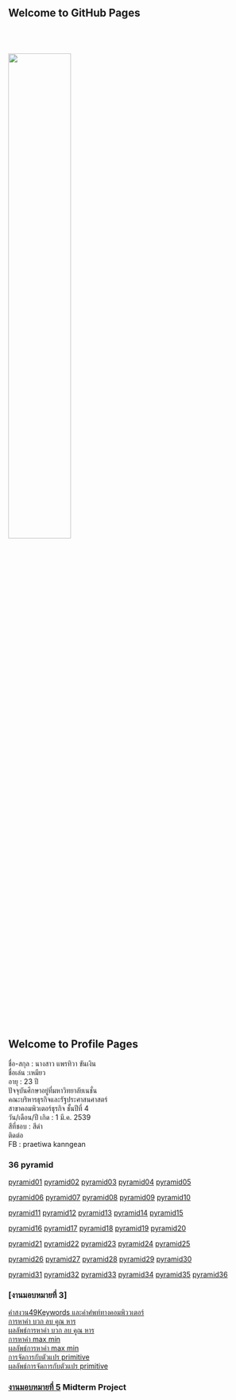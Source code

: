 ## Welcome to GitHub Pages

<html>
<meta name="viewport" content="width=device-width, initial-scale=1">
<link rel="stylesheet" href="https://www.w3schools.com/w3css/4/w3.css">
<body>
    <div class="w3-container">
        <br /> <br /> <br /> 
  <img src="fearn.jpg" class="w3-round-xxlarge" w3-center style="width:50%">
</div>
</body>
</html>


## Welcome to Profile Pages

ชื่อ-สกุล : นางสาว แพรทิวา ขันเงิน <br>
ชื่อเล่น :เหมียว <br>
อายุ : 23 ปี <br> 
ปัจจุบันศึกษาอยู่ที่มหาวิทยาลัยเนชั่น <br>
คณะบริหารธุรกิจและรัฐประศาสนศาสตร์ <br>
สาขาคอมพิวเตอร์ธุรกิจ ชั้นปีที่ 4 <br>
วัน/เดือน/ปี เกิด : 1 มี.ค. 2539 <br>
สีที่ชอบ : สีดำ <br>
ติดต่อ <br> 
FB : praetiwa kanngean <br> 

### 36 pyramid
<a href="https://github.com/kanngean/Piramid62-JAVA-/blob/master/meaw01.java" class="button">pyramid01</a>
<a href="https://github.com/kanngean/Piramid62-JAVA-/blob/master/meaw02.java" class="button">pyramid02</a>
<a href="https://github.com/kanngean/Piramid62-JAVA-/blob/master/meaw03.java" class="button">pyramid03</a>
<a href="https://github.com/kanngean/Piramid62-JAVA-/blob/master/meaw04.java" class="button">pyramid04</a>
<a href="https://github.com/kanngean/Piramid62-JAVA-/blob/master/meaw05.java" class="button">pyramid05</a>

<a href="https://github.com/kanngean/Piramid62-JAVA-/blob/master/meaw06.java" class="button">pyramid06</a>
<a href="https://github.com/kanngean/Piramid62-JAVA-/blob/master/meaw07.java" class="button">pyramid07</a>
<a href="https://github.com/kanngean/Piramid62-JAVA-/blob/master/meaw08.java" class="button">pyramid08</a>
<a href="https://github.com/kanngean/Piramid62-JAVA-/blob/master/meaw09.java" class="button">pyramid09</a>
<a href="https://github.com/kanngean/Piramid62-JAVA-/blob/master/meaw10.java" class="button">pyramid10</a>

<a href="https://github.com/kanngean/Piramid62-JAVA-/blob/master/meaw11.java" class="button">pyramid11</a>
<a href="https://github.com/kanngean/Piramid62-JAVA-/blob/master/meaw12.java" class="button">pyramid12</a>
<a href="https://github.com/kanngean/Piramid62-JAVA-/blob/master/meaw13.java" class="button">pyramid13</a>
<a href="https://github.com/kanngean/Piramid62-JAVA-/blob/master/meaw14.java" class="button">pyramid14</a>
<a href="https://github.com/kanngean/Piramid62-JAVA-/blob/master/meaw15.java" class="button">pyramid15</a>

<a href="https://github.com/kanngean/Piramid62-JAVA-/blob/master/meaw16.java" class="button">pyramid16</a>
<a href="https://github.com/kanngean/Piramid62-JAVA-/blob/master/meaw17.java" class="button">pyramid17</a>
<a href="https://github.com/kanngean/Piramid62-JAVA-/blob/master/meaw18.java" class="button">pyramid18</a>
<a href="https://github.com/kanngean/Piramid62-JAVA-/blob/master/meaw19.java" class="button">pyramid19</a>
<a href="https://github.com/kanngean/Piramid62-JAVA-/blob/master/meaw20.java" class="button">pyramid20</a>

<a href="https://github.com/kanngean/Piramid62-JAVA-/blob/master/meaw21.java" class="button">pyramid21</a>
<a href="https://github.com/kanngean/Piramid62-JAVA-/blob/master/meaw22.java" class="button">pyramid22</a>
<a href="https://github.com/kanngean/Piramid62-JAVA-/blob/master/meaw23.java" class="button">pyramid23</a>
<a href="https://github.com/kanngean/Piramid62-JAVA-/blob/master/meaw24.java" class="button">pyramid24</a>
<a href="https://github.com/kanngean/Piramid62-JAVA-/blob/master/meaw25.java" class="button">pyramid25</a>

<a href="https://github.com/kanngean/Piramid62-JAVA-/blob/master/meaw26.java" class="button">pyramid26</a>
<a href="https://github.com/kanngean/Piramid62-JAVA-/blob/master/meaw27.java" class="button">pyramid27</a>
<a href="https://github.com/kanngean/Piramid62-JAVA-/blob/master/meaw28.java" class="button">pyramid28</a>
<a href="https://github.com/kanngean/Piramid62-JAVA-/blob/master/meaw29.java" class="button">pyramid29</a>
<a href="https://github.com/kanngean/Piramid62-JAVA-/blob/master/meaw30.java" class="button">pyramid30</a>

<a href="https://github.com/kanngean/Piramid62-JAVA-/blob/master/meaw31.java" class="button">pyramid31</a>
<a href="https://github.com/kanngean/Piramid62-JAVA-/blob/master/meaw32.java" class="button">pyramid32</a>
<a href="https://github.com/kanngean/Piramid62-JAVA-/blob/master/meaw33.java" class="button">pyramid33</a>
<a href="https://github.com/kanngean/Piramid62-JAVA-/blob/master/meaw34.java" class="button">pyramid34</a>
<a href="https://github.com/kanngean/Piramid62-JAVA-/blob/master/meaw35.java" class="button">pyramid35</a>
<a href="https://github.com/kanngean/Piramid62-JAVA-/blob/master/meaw36.java" class="button">pyramid36</a>

### [งานมอบหมายที่ 3]
<a href="https://github.com/kanngean/-JAVA-Home3/blob/master/keywords.jpg" class="button">คำสงวน49Keywords และคำศํพท์ทางคอมพิววเตอร์</a><br>
<a href="https://github.com/kanngean/-JAVA-Home3/blob/master/m.java" class="button">การหาค่า บวก ลบ คูณ หาร</a><br>
<a href="https://github.com/kanngean/-JAVA-Home3/blob/master/m01.PNG" class="button">ผลลัพธ์การหาค่า บวก ลบ คูณ หาร</a><br>
<a href="https://github.com/kanngean/-JAVA-Home3/blob/master/a.java" class="button">การหาค่า max min</a><br>
<a href="https://github.com/kanngean/-JAVA-Home3/blob/master/mxmn.PNG" class="button">ผลลัพธ์การหาค่า max min</a><br>
<a href="https://github.com/kanngean/-JAVA-Home3/blob/master/mm.java" class="button">การจัดการกับตัวแปร primitive</a><br>
<a href="https://github.com/kanngean/-JAVA-Home3/blob/master/mm.PNG" class="button">ผลลัพธ์การจัดการกับตัวแปร primitive</a><br>



### [งานมอบหมายที่ 5](https://github.com/suwatjanee005/midtermCpsc331) Midterm Project 

